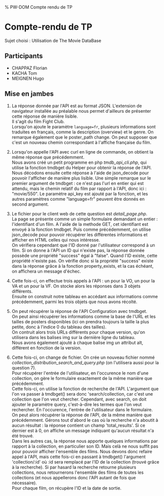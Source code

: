 % PW-DOM  Compte rendu de TP

# Compte-rendu de TP

Sujet choisi : Utilisation de The Movie DataBase

## Participants 

* CHAPPAZ Florian
* KACHA Tom
* MEIGNEN Hugo

## Mise en jambes

1. La réponse donnée par l'API est au format JSON. L'extension de navigateur installée au préalable nous permet d'ailleurs de présenter cette réponse de manière lisible.<br>
Il s'agit du film Fight Club.<br>
Lorsqu'on ajoute le paramètre <code>language=fr</code>, plusieurs informations sont traduites en français, comme la description (overview) et le genre. On remarque également que le poster_path change. On peut supposer que c'est un nouveau chemin correspondant à l'affiche française du film.<br>

2. Lorsqu'on appelle l'API avec curl en ligne de commande, on obtient la même réponse que précédemment.<br>
Nous avons créé un petit programme en php <em>tmdb_api_cli.php</em>, qui utilise la fonction tmdbget du Helper pour obtenir la réponse de l'API. Nous décodons ensuite cette réponse à l'aide de json_decode pour pouvoir l'afficher de manière plus lisible. Une simple remarque sur le premier argument de tmdbget : ce n'est pas l'url en entier qui est attendu, mais le chemin relatif du film par rapport à l'API, donc ici : "movie/550". Le paramètre api_key est ajouté par la fonction, et les autres paramètres comme "language=fr" peuvent être donnés en second argument.<br>

3. Le fichier pour le client web de cette question est <em>detail_page.php</em>.<br>
La page se présente comme un simple formulaire demandant un entier : l'identifiant d'un film. A l'aide de la methode GET, cet identifiant est envoyé à la fonction tmdbget. Puis comme précédemment, on utilise json_decode pour pouvoir récupérer les différentes informations et afficher en HTML celles qui nous intéresse.<br>
On vérifiera cependant que l'ID donné par l'utilisateur correspond à un film. Si on donne à l'API un ID qui n'existe pas, la réponse donnée possède une propriété "success" égal à "false". Quand l'ID existe, cette propriété n'existe pas. On vérifie donc si la propriété "success" existe dans la réponse grâce à la fonction property_exists, et la cas échéant, on affichera un message d'échec.<br>

4. Cette fois-ci, on effectue trois appels à l'API : un pour la VO, un pour la VA et un pour la VF. On stocke alors les réponses dans 3 objets différents.<br>
Ensuite on construit notre tableau en accédant aux informations comme précédemment, parmi les trois objets que nous avons récolté.

5. On peut récupérer la réponse de l'API Configuration avec tmdbget.<br>
On peut ainsi récupérer les informations comme la base de l'URL et les tailles de posters disponibles (ici on prendra toujours la taille la plus petite, donc à l'indice 0 du tableau des tailles).<br>
On contruit alors trois URLs différents pour chaque version, qu'on utilisera dans les balises img sur la dernière ligne du tableau.<br>
Nous avons également ajouté à chaque balise img un attribut alt, différent en fonction de la version.<br>

6. Cette fois-ci, on change de fichier. On crée un nouveau fichier nommé <em>collection_distribution_search_and_query.php</em> (on l'utilisera aussi pour la question 7).<br>
Pour récupérer l'entrée de l'utilisateur, en l'occurence le nom d'une collection, on gère le formulaire exactement de la même manière que précédemment.<br>
Cette fois-ci, on utilise la fonction de recherche de l'API. L'argument que l'on va passer à tmdbget() sera donc 'search/collection, car c'est une collection que l'on veut chercher. Cependant, avec search, on doit ajouter le paramètre query, c'est-à-dire les termes que l'on veut rechercher. En l'occurence, l'entrée de l'utilisateur dans le formulaire.<br>
On peut alors récupérer la réponse de l'API, de la même manière que précédemment. Gérons tout d'abord le cas où la recherche n'a aboutit à aucun résultat : la réponse contient un champ 'total_results'. Si ce dernier est à 0, on affiche un message indiquant qu'aucun résultat n'a été trouvé.<br>
Dans les autres cas, la réponse nous apporte quelques informations par rapport à la collection, en particulier son ID. Mais celà ne nous suffit pas pour pouvoir afficher l'ensemble des films. Nous devons donc refaire appel à l'API, mais cette fois-ci en passant à tmdbget() l'argument 'collection/:id' où :id sera remplacé par l'ID de la collection (trouvé grâce à la recherche). Si par hasard la recherche retourne plusieurs collections, nous retournerons l'ensemble des films de toutes les collections (et nous appellerons donc l'API autant de fois que nécessaire).<br>
Pour chaque film, on récupère l'ID et la date de sortie.<br>